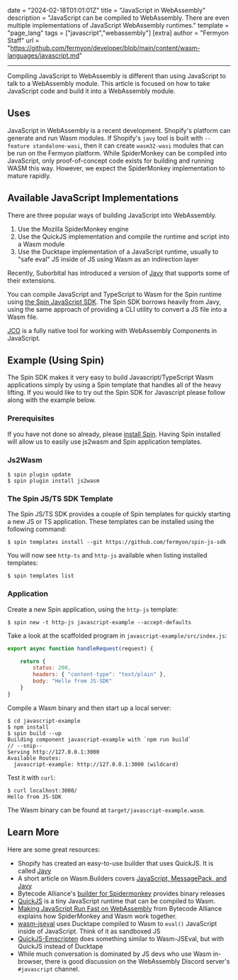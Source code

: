 date = "2024-02-18T01:01:01Z"
title = "JavaScript in WebAssembly"
description = "JavaScript can be compiled to WebAssembly. There are even multiple implementations of JavaScript WebAssembly runtimes."
template = "page_lang"
tags = ["javascript","webassembly"]
[extra]
author = "Fermyon Staff"
url = "https://github.com/fermyon/developer/blob/main/content/wasm-languages/javascript.md"

---

Compiling JavaScript to WebAssembly is different than using JavaScript to talk to a WebAssembly module. This article is focused on how to take JavaScript code and build it into a WebAssembly module.

## Uses

JavaScript in WebAssembly is a recent development. Shopify's platform can generate and run Wasm modules. If Shopify's `javy` tool is built with `--feature standalone-wasi`, then it can create `wasm32-wasi` modules that can be run on the Fermyon platform. While SpiderMonkey can be compiled into JavaScript, only proof-of-concept code exists for building and running WASM this way. However, we expect the SpiderMonkey implementation to mature rapidly.

## Available JavaScript Implementations

There are three popular ways of building JavaScript into WebAssembly.

1. Use the Mozilla SpiderMonkey engine
2. Use the QuickJS implementation and compile the runtime and script into a Wasm module
3. Use the Ducktape implementation of a JavaScript runtime, usually to "safe eval" JS inside of JS using Wasm as an indirection layer 

Recently, Suborbital has introduced a version of [Javy](https://github.com/suborbital/javy) that supports some of their extensions.

You can compile JavaScript and TypeScript to Wasm for the Spin runtime using [the Spin JavaScript SDK](https://github.com/fermyon/spin-js-sdk). The Spin SDK borrows heavily from Javy, using the same approach of providing a CLI utility to convert a JS file into a Wasm file.

[JCO](https://bytecodealliance.github.io/jco/) is a fully native tool for working with WebAssembly Components in JavaScript.

## Example (Using Spin)

The Spin SDK makes it very easy to build Javascript/TypeScript Wasm applications simply by using a Spin template that handles all of the heavy lifting. If you would like to try out the Spin SDK for Javascript please follow along with the example below.

### Prerequisites

If you have not done so already, please [install Spin](/spin/v2/install). Having Spin installed will allow us to easily use js2wasm and Spin application templates.

### Js2Wasm 

```console
$ spin plugin update
$ spin plugin install js2wasm
```

### The Spin JS/TS SDK Template

The Spin JS/TS SDK provides a couple of Spin templates for quickly starting a new JS or TS application. These templates can be installed using the following command:

```console
$ spin templates install --git https://github.com/fermyon/spin-js-sdk
```

You will now see `http-ts` and `http-js` available when listing installed templates:

```console
$ spin templates list
```

### Application

Create a new Spin application, using the `http-js` template:

```console
$ spin new -t http-js javascript-example --accept-defaults
```

Take a look at the scaffolded program in `javascript-example/src/index.js`:

```javascript
export async function handleRequest(request) {

    return {
        status: 200,
        headers: { "content-type": "text/plain" },
        body: "Hello from JS-SDK"
    }
}
```

Compile a Wasm binary and then start up a local server:

```console
$ cd javascript-example
$ npm install
$ spin build --up
Building component javascript-example with `npm run build`
// --snip--
Serving http://127.0.0.1:3000
Available Routes:
  javascript-example: http://127.0.0.1:3000 (wildcard)
```

Test it with `curl`:

```console
$ curl localhost:3000/
Hello from JS-SDK
```

The Wasm binary can be found at `target/javascript-example.wasm`.

## Learn More

Here are some great resources:

- Shopify has created an easy-to-use builder that uses QuickJS. It is called [Javy](https://github.com/Shopify/javy)
- A short article on Wasm.Builders covers [JavaScript, MessagePack, and Javy](https://www.wasm.builders/deepanshu1484/javascript-and-wasi-24k8)
- Bytecode Alliance's [builder for Spidermonkey](https://github.com/bytecodealliance/spidermonkey-wasm-build) provides binary releases
- [QuickJS](https://bellard.org/quickjs/) is a tiny JavaScript runtime that can be compiled to Wasm.
- [Making JavaScript Run Fast on WebAssembly](https://bytecodealliance.org/articles/making-javascript-run-fast-on-webassembly) from Bytecode Alliance explains how SpiderMonkey and Wasm work together.
- [wasm-jseval](https://github.com/maple3142/wasm-jseval) uses Ducktape compiled to Wasm to `eval()` JavaScript inside of JavaScript. Think of it as sandboxed JS
- [QuickJS-Emscripten](https://github.com/justjake/quickjs-emscripten) does something similar to Wasm-JSEval, but with QuickJS instead of Ducktape
- While much conversation is dominated by JS devs who use Wasm in-browser, there is good discussion on the WebAssembly Discord server's `#javascript` channel.
